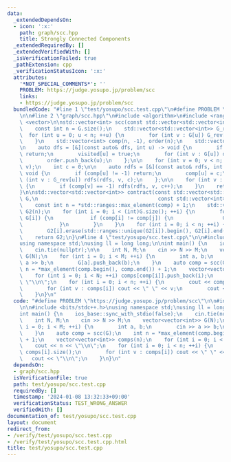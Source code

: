 ```yaml
---
data:
  _extendedDependsOn:
  - icon: ':x:'
    path: graph/scc.hpp
    title: Strongly Connected Components
  _extendedRequiredBy: []
  _extendedVerifiedWith: []
  _isVerificationFailed: true
  _pathExtension: cpp
  _verificationStatusIcon: ':x:'
  attributes:
    '*NOT_SPECIAL_COMMENTS*': ''
    PROBLEM: https://judge.yosupo.jp/problem/scc
    links:
    - https://judge.yosupo.jp/problem/scc
  bundledCode: "#line 1 \"test/yosupo/scc.test.cpp\"\n#define PROBLEM \"https://judge.yosupo.jp/problem/scc\"\
    \n\n#line 2 \"graph/scc.hpp\"\n#include <algorithm>\n#include <ranges>\n#include\
    \ <vector>\n\nstd::vector<int> scc(const std::vector<std::vector<int>>& G) {\n\
    \    const int n = G.size();\n    std::vector<std::vector<int>> G_rev(n);\n  \
    \  for (int u = 0; u < n; ++u) {\n        for (int v : G[u]) G_rev[v].push_back(u);\n\
    \    }\n    std::vector<int> comp(n, -1), order(n);\n    std::vector<bool> visited(n);\n\
    \n    auto dfs = [&](const auto& dfs, int u) -> void {\n        if (visited[u])\
    \ return;\n        visited[u] = true;\n        for (int v : G[u]) dfs(dfs, v);\n\
    \        order.push_back(u);\n    };\n\n    for (int v = 0; v < n; ++v) dfs(dfs,\
    \ v);\n    int c = 0;\n\n    auto rdfs = [&](const auto& rdfs, int u, int c) ->\
    \ void {\n        if (comp[u] != -1) return;\n        comp[u] = c;\n        for\
    \ (int v : G_rev[u]) rdfs(rdfs, v, c);\n    };\n\n    for (int v : order | std::views::reverse)\
    \ {\n        if (comp[v] == -1) rdfs(rdfs, v, c++);\n    }\n    return comp;\n\
    }\n\nstd::vector<std::vector<int>> contract(const std::vector<std::vector<int>>&\
    \ G,\n                                       const std::vector<int>& comp) {\n\
    \    const int n = *std::ranges::max_element(comp) + 1;\n    std::vector<std::vector<int>>\
    \ G2(n);\n    for (int i = 0; i < (int)G.size(); ++i) {\n        for (int j :\
    \ G[i]) {\n            if (comp[i] != comp[j]) {\n                G2[comp[i]].push_back(comp[j]);\n\
    \            }\n        }\n    }\n    for (int i = 0; i < n; ++i) {\n        std::ranges::sort(G2[i]);\n\
    \        G2[i].erase(std::ranges::unique(G2[i]).begin(), G2[i].end());\n    }\n\
    \    return G2;\n}\n#line 4 \"test/yosupo/scc.test.cpp\"\n\n#include <bits/stdc++.h>\n\
    using namespace std;\nusing ll = long long;\n\nint main() {\n    ios_base::sync_with_stdio(false);\n\
    \    cin.tie(nullptr);\n\n    int N, M;\n    cin >> N >> M;\n    vector<vector<int>>\
    \ G(N);\n    for (int i = 0; i < M; ++i) {\n        int a, b;\n        cin >>\
    \ a >> b;\n        G[a].push_back(b);\n    }\n    auto comp = scc(G);\n    int\
    \ n = *max_element(comp.begin(), comp.end()) + 1;\n    vector<vector<int>> comps(n);\n\
    \    for (int i = 0; i < N; ++i) comps[comp[i]].push_back(i);\n    cout << n <<\
    \ \"\\n\";\n    for (int i = 0; i < n; ++i) {\n        cout << comps[i].size();\n\
    \        for (int v : comps[i]) cout << \" \" << v;\n        cout << \"\\n\";\n\
    \    }\n}\n"
  code: "#define PROBLEM \"https://judge.yosupo.jp/problem/scc\"\n\n#include \"../../graph/scc.hpp\"\
    \n\n#include <bits/stdc++.h>\nusing namespace std;\nusing ll = long long;\n\n\
    int main() {\n    ios_base::sync_with_stdio(false);\n    cin.tie(nullptr);\n\n\
    \    int N, M;\n    cin >> N >> M;\n    vector<vector<int>> G(N);\n    for (int\
    \ i = 0; i < M; ++i) {\n        int a, b;\n        cin >> a >> b;\n        G[a].push_back(b);\n\
    \    }\n    auto comp = scc(G);\n    int n = *max_element(comp.begin(), comp.end())\
    \ + 1;\n    vector<vector<int>> comps(n);\n    for (int i = 0; i < N; ++i) comps[comp[i]].push_back(i);\n\
    \    cout << n << \"\\n\";\n    for (int i = 0; i < n; ++i) {\n        cout <<\
    \ comps[i].size();\n        for (int v : comps[i]) cout << \" \" << v;\n     \
    \   cout << \"\\n\";\n    }\n}\n"
  dependsOn:
  - graph/scc.hpp
  isVerificationFile: true
  path: test/yosupo/scc.test.cpp
  requiredBy: []
  timestamp: '2024-01-08 13:32:33+09:00'
  verificationStatus: TEST_WRONG_ANSWER
  verifiedWith: []
documentation_of: test/yosupo/scc.test.cpp
layout: document
redirect_from:
- /verify/test/yosupo/scc.test.cpp
- /verify/test/yosupo/scc.test.cpp.html
title: test/yosupo/scc.test.cpp
---
```

